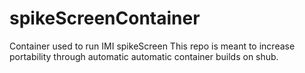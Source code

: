 # spikeScreenContainer
Container used to run IMI spikeScreen
This repo is meant to increase portability through automatic automatic container builds on shub.

